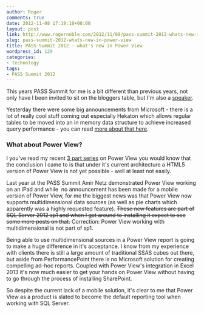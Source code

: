 ```yaml
---
author: Roger
comments: true
date: 2012-11-08 17:19:18+00:00
layout: post
link: http://www.rogernoble.com/2012/11/09/pass-summit-2012-whats-new-in-power-view/
slug: pass-summit-2012-whats-new-in-power-view
title: PASS Summit 2012 - what's new in Power View
wordpress_id: 129
categories:
- Technology
tags:
- PASS Summit 2012
---
```


This years PASS Summit for me is a bit different than previous years, not only have I been invited to sit on the bloggers table, but I'm also a [speaker](http://www.sqlpass.org/summit/2012/Sessions/SessionDetails.aspx?sid=2818).




Yesterday there were some big announcements from Microsoft - there is a lot of really cool stuff coming out especially Hekaton which allows regular tables to be moved into an in memory data structure to achieve increased query performance - you can read [more about that here](http://blogs.technet.com/b/microsoft_blog/archive/2012/11/07/accelerating-insights-in-the-new-world-of-data.aspx).





### What about Power View?




I you've read my recent [3 part series](http://www.rogernoble.com/2012/10/11/power-view-how-it-works-part-1/) on Power View you would know that the conclusion I came to is that under it's current architecture a HTML5 version of Power View is not yet possible - well at least not easily.




Last year at the PASS Summit Amir Netz demonstrated Power View working on an iPad and while  no announcement has been made for a mobile version of Power View, for me the biggest news was that Power View now supports multidimensional data sources (as well as pie charts which apparently was a highly requested feature). <del>These new features are part of SQL Server 2012 sp1 and when I get around to installing it expect to see some more posts on that.</del> Correction: Power View working with multidimensional is not part of sp1.




Being able to use multidimensional sources in a Power View report is going to make a huge difference in it's acceptance. I know from my experience with clients there is still a large amount of traditional SSAS cubes out there, but aside from PerformancePoint there is no Microsoft solution for creating compelling ad-hoc reports. Coupled with Power View's integration in Excel 2013 it's now much easier to get your hands on Power View without having to go through the process of installing SharePoint.




So despite the current lack of a mobile solution, it's clear to me that Power View as a product is slated to become the default reporting tool when working with SQL Server.
